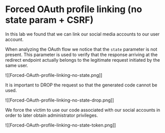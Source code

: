 
# Forced OAuth profile linking (no state param + CSRF)

In this lab we found that we can link our social media accounts to our user account.

When analyzing the OAuth flow we notice that the `state` parameter is not present. This parameter is used to verify that the response arriving at the redirect endpoint actually belongs to the legitimate request initiated by the same user.

![[Forced-OAuth-profile-linking-no-state.png]]

It is important to DROP the request so that the generated code cannot be used.

![[Forced-OAuth-profile-linking-no-state-drop.png]]

We force the victim to use our code associated with our social accounts in order to later obtain administrator privileges.

![[Forced-OAuth-profile-linking-no-state-token.png]]
